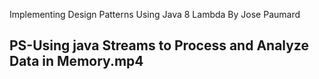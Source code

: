 Implementing Design Patterns Using Java 8 Lambda
By Jose Paumard

PS-Using java Streams to Process and Analyze Data in Memory.mp4
- 

